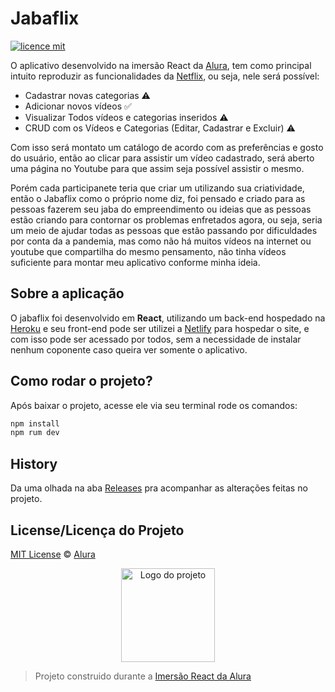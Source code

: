 # Jabaflix

[![licence mit](https://img.shields.io/badge/licence-MIT-blue.svg)](https://github.com/imersao-alura/aluraflix/blob/master/LICENSE)

O aplicativo desenvolvido na imersão React da [Alura](http://alura.com.br/), tem como principal intuito reproduzir as funcionalidades da [Netflix](https://www.netflix.com/br/), ou seja, nele será possível:
- Cadastrar novas categorias ⚠
- Adicionar novos vídeos ✅
- Visualizar Todos vídeos e categorias inseridos ⚠
- CRUD com os Vídeos e Categorias (Editar, Cadastrar e Excluir) ⚠

Com isso será montato um catálogo de acordo com as preferências e gosto do usuário, então ao clicar para assistir um vídeo cadastrado, será aberto uma página no Youtube para que assim seja possível assistir o mesmo.

Porém cada participanete teria que criar um utilizando sua criatividade, então o Jabaflix como o próprio nome diz, foi pensado e criado para as pessoas fazerem seu jaba do empreendimento ou ideias que as pessoas estão criando para contornar os problemas enfretados agora, ou seja, seria um meio de ajudar todas as pessoas que estão passando por dificuldades por conta da a pandemia, mas como não há muitos vídeos na internet ou youtube que compartilha do mesmo pensamento, não tinha vídeos suficiente para montar meu aplicativo conforme minha ideia.

## Sobre a aplicação

O jabaflix foi desenvolvido em **React**, utilizando um back-end hospedado na [Heroku](www.heroku.com) e seu front-end pode ser utilizei a [Netlify](www.netlify.com) para hospedar o site, e com isso pode ser acessado por todos, sem a necessidade de instalar nenhum coponente caso queira ver somente o aplicativo.

## Como rodar o projeto?

Após baixar o projeto, acesse ele via seu terminal rode os comandos:

```sh
npm install
npm rum dev
```

## History
Da uma olhada na aba [Releases](https://github.com/omariosouto/pokedex/releases) pra acompanhar as alterações feitas no projeto.

## License/Licença do Projeto
[MIT License](./LICENSE) © [Alura](http://alura.com.br/)

<p align="center">
  <img alt="Logo do projeto" width="150px" src="https://www.alura.com.br/assets/img/imersoes/react/imersao-react-logo.1594044142.svg" />
</p>

> Projeto construido durante a [Imersão React da Alura](https://www.alura.com.br/imersao-react/)
